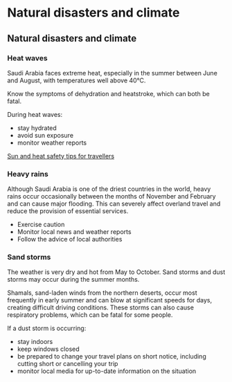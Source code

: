 # Natural disasters and climate

## Natural disasters and climate

### Heat waves

Saudi Arabia faces extreme heat, especially in the summer between June and August, with temperatures well above 40°C.

Know the symptoms of dehydration and heatstroke, which can both be fatal.

During heat waves:

* stay hydrated
* avoid sun exposure
* monitor weather reports

[Sun and heat safety tips for travellers](https://travel.gc.ca/travelling/health-safety/sun-tips)

### Heavy rains

Although Saudi Arabia is one of the driest countries in the world, heavy rains occur occasionally between the months of November and February and can cause major flooding. This can severely affect overland travel and reduce the provision of essential services.

* Exercise caution
* Monitor local news and weather reports
* Follow the advice of local authorities

### Sand storms

The weather is very dry and hot from May to October. Sand storms and dust storms may occur during the summer months.

Shamals, sand-laden winds from the northern deserts, occur most frequently in early summer and can blow at significant speeds for days, creating difficult driving conditions. These storms can also cause respiratory problems, which can be fatal for some people.

If a dust storm is occurring:

* stay indoors
* keep windows closed
* be prepared to change your travel plans on short notice, including cutting short or cancelling your trip
* monitor local media for up-to-date information on the situation